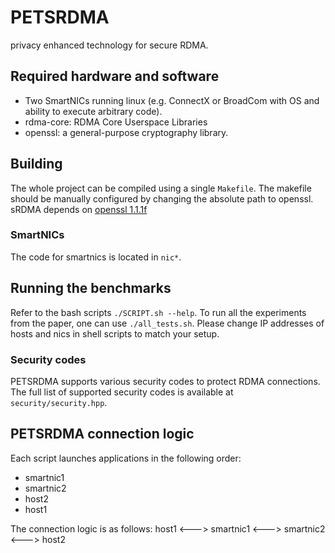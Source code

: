 # PETSRDMA
privacy enhanced technology for secure RDMA. 

## Required hardware and software
 * Two SmartNICs running linux (e.g. ConnectX or BroadCom with OS and ability to execute arbitrary code).
 * rdma-core: RDMA Core Userspace Libraries 
 * openssl: a general-purpose cryptography library.
 
## Building
The whole project can be compiled using a single `Makefile`.
The makefile should be  manually configured by changing the absolute path to openssl.
sRDMA depends on [openssl 1.1.1f](https://www.openssl.org/source/old/1.1.1/openssl-1.1.1f.tar.gz)

### SmartNICs
The code for smartnics is located in `nic*`.


## Running the benchmarks
Refer to the bash scripts `./SCRIPT.sh --help`. 
To run all the experiments from the paper, one can use `./all_tests.sh`.
Please change IP addresses of hosts and nics in shell scripts to match your setup.

### Security codes
PETSRDMA supports various security codes to protect RDMA connections. The full list of supported security codes is available at
`security/security.hpp`.

## PETSRDMA connection logic
Each script launches applications in the following order:
 * smartnic1
 * smartnic2
 * host2
 * host1

The connection logic is as follows:
host1 <---> smartnic1 <---> smartnic2 <---> host2